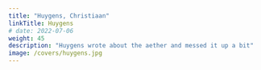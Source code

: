 ```yaml
---
title: "Huygens, Christiaan"
linkTitle: Huygens
# date: 2022-07-06
weight: 45
description: "Huygens wrote about the aether and messed it up a bit"
image: /covers/huygens.jpg
---
```

